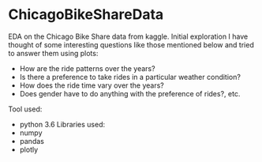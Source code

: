 # ChicagoBikeShareData
EDA on the Chicago Bike Share data from kaggle.
Initial exploration
I have thought of some interesting questions like those mentioned below and tried to answer them using plots:
  - How are the ride patterns over the years?
  - Is there a preference to take rides in a particular weather condition?
  - How does the ride time vary over the years?
  - Does gender have to do anything with the preference of rides?, etc.

Tool used:
- python 3.6
Libraries used:
- numpy 
- pandas
- plotly
